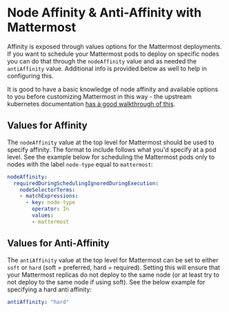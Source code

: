 # Node Affinity & Anti-Affinity with Mattermost

Affinity is exposed through values options for the Mattermost deployments. If you want to schedule your Mattermost pods to deploy on specific nodes you can do that through the `nodeAffinity` value and as needed the `antiAffinity` value. Additional info is provided below as well to help in configuring this.

It is good to have a basic knowledge of node affinity and available options to you before customizing Mattermost in this way - the upstream kubernetes documentation [has a good walkthrough of this](https://kubernetes.io/docs/concepts/scheduling-eviction/assign-pod-node/#affinity-and-anti-affinity).

## Values for Affinity

The `nodeAffinity` value at the top level for Mattermost should be used to specify affinity. The format to include follows what you'd specify at a pod level. See the example below for scheduling the Mattermost pods only to nodes with the label `node-type` equal to `mattermost`:

```yaml
nodeAffinity:
  requiredDuringSchedulingIgnoredDuringExecution:
    nodeSelectorTerms:
    - matchExpressions:
      - key: node-type
        operator: In
        values:
        - mattermost
```

## Values for Anti-Affinity

The `antiAffinity` value at the top level for Mattermost can be set to either `soft` or `hard` (soft = preferred, hard = required). Setting this will ensure that your Mattermost replicas do not deploy to the same node (or at least try to not deploy to the same node if using soft). See the below example for specifying a hard anti affinity:

```yaml
antiAffinity: "hard"
```

